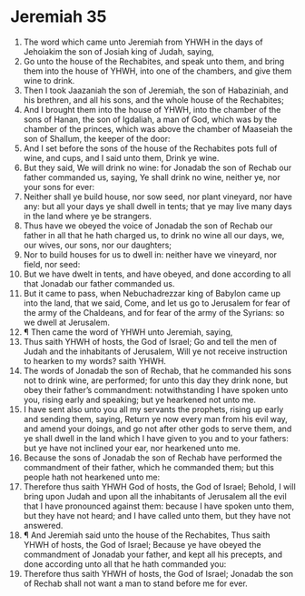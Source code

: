 ﻿# Jeremiah 35
1. The word which came unto Jeremiah from YHWH in the days of Jehoiakim the son of Josiah king of Judah, saying, 
2. Go unto the house of the Rechabites, and speak unto them, and bring them into the house of YHWH, into one of the chambers, and give them wine to drink. 
3. Then I took Jaazaniah the son of Jeremiah, the son of Habaziniah, and his brethren, and all his sons, and the whole house of the Rechabites; 
4. And I brought them into the house of YHWH, into the chamber of the sons of Hanan, the son of Igdaliah, a man of God, which was by the chamber of the princes, which was above the chamber of Maaseiah the son of Shallum, the keeper of the door: 
5. And I set before the sons of the house of the Rechabites pots full of wine, and cups, and I said unto them, Drink ye wine. 
6. But they said, We will drink no wine: for Jonadab the son of Rechab our father commanded us, saying, Ye shall drink no wine, neither ye, nor your sons for ever: 
7. Neither shall ye build house, nor sow seed, nor plant vineyard, nor have any: but all your days ye shall dwell in tents; that ye may live many days in the land where ye be strangers. 
8. Thus have we obeyed the voice of Jonadab the son of Rechab our father in all that he hath charged us, to drink no wine all our days, we, our wives, our sons, nor our daughters; 
9. Nor to build houses for us to dwell in: neither have we vineyard, nor field, nor seed: 
10. But we have dwelt in tents, and have obeyed, and done according to all that Jonadab our father commanded us. 
11. But it came to pass, when Nebuchadrezzar king of Babylon came up into the land, that we said, Come, and let us go to Jerusalem for fear of the army of the Chaldeans, and for fear of the army of the Syrians: so we dwell at Jerusalem. 
12. ¶ Then came the word of YHWH unto Jeremiah, saying, 
13. Thus saith YHWH of hosts, the God of Israel; Go and tell the men of Judah and the inhabitants of Jerusalem, Will ye not receive instruction to hearken to my words? saith YHWH. 
14. The words of Jonadab the son of Rechab, that he commanded his sons not to drink wine, are performed; for unto this day they drink none, but obey their father’s commandment: notwithstanding I have spoken unto you, rising early and speaking; but ye hearkened not unto me. 
15. I have sent also unto you all my servants the prophets, rising up early and sending them, saying, Return ye now every man from his evil way, and amend your doings, and go not after other gods to serve them, and ye shall dwell in the land which I have given to you and to your fathers: but ye have not inclined your ear, nor hearkened unto me. 
16. Because the sons of Jonadab the son of Rechab have performed the commandment of their father, which he commanded them; but this people hath not hearkened unto me: 
17. Therefore thus saith YHWH God of hosts, the God of Israel; Behold, I will bring upon Judah and upon all the inhabitants of Jerusalem all the evil that I have pronounced against them: because I have spoken unto them, but they have not heard; and I have called unto them, but they have not answered. 
18. ¶ And Jeremiah said unto the house of the Rechabites, Thus saith YHWH of hosts, the God of Israel; Because ye have obeyed the commandment of Jonadab your father, and kept all his precepts, and done according unto all that he hath commanded you: 
19. Therefore thus saith YHWH of hosts, the God of Israel; Jonadab the son of Rechab shall not want a man to stand before me for ever. 
